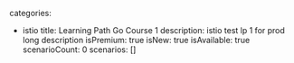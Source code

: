 categories:
  - istio
title: Learning Path Go Course 1
description: istio test lp 1 for prod long description
isPremium: true
isNew: true
isAvailable: true
scenarioCount: 0
scenarios: []
